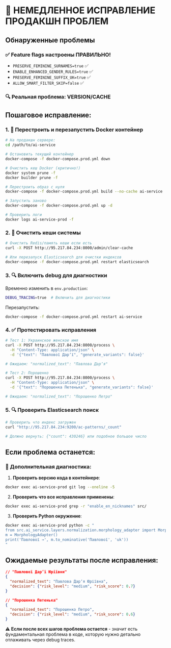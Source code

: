 # 🚨 НЕМЕДЛЕННОЕ ИСПРАВЛЕНИЕ ПРОДАКШН ПРОБЛЕМ

## Обнаруженные проблемы

### ✅ Feature flags настроены ПРАВИЛЬНО!
- `PRESERVE_FEMININE_SURNAMES=true` ✅
- `ENABLE_ENHANCED_GENDER_RULES=true` ✅
- `PRESERVE_FEMININE_SUFFIX_UK=true` ✅
- `ALLOW_SMART_FILTER_SKIP=false` ✅

### 🔍 Реальная проблема: VERSION/CACHE

## Пошаговое исправление:

### 1. 🔄 Перестроить и перезапустить Docker контейнер

```bash
# На продакшн сервере:
cd /path/to/ai-service

# Остановить текущий контейнер
docker-compose -f docker-compose.prod.yml down

# Очистить кеш Docker (критично!)
docker system prune -f
docker builder prune -f

# Перестроить образ с нуля
docker-compose -f docker-compose.prod.yml build --no-cache ai-service

# Запустить заново
docker-compose -f docker-compose.prod.yml up -d

# Проверить логи
docker logs ai-service-prod -f
```

### 2. 🧹 Очистить кеши системы

```bash
# Очистить Redis/память кеши если есть
curl -X POST http://95.217.84.234:8000/admin/clear-cache

# Или перезапуск Elasticsearch для очистки индексов
docker-compose -f docker-compose.prod.yml restart elasticsearch
```

### 3. 🔍 Включить debug для диагностики

Временно изменить в `env.production`:
```bash
DEBUG_TRACING=true  # Включить для диагностики
```

Перезапустить:
```bash
docker-compose -f docker-compose.prod.yml restart ai-service
```

### 4. ✅ Протестировать исправления

```bash
# Тест 1: Украинское женское имя
curl -X POST http://95.217.84.234:8000/process \
  -H "Content-Type: application/json" \
  -d '{"text": "Павлової Дарʼї", "generate_variants": false}'

# Ожидаем: "normalized_text": "Павлова Дарʼя"

# Тест 2: Порошенко
curl -X POST http://95.217.84.234:8000/process \
  -H "Content-Type: application/json" \
  -d '{"text": "Порошенка Петенька", "generate_variants": false}'

# Ожидаем: "normalized_text": "Порошенко Петро"
```

### 5. 🔍 Проверить Elasticsearch поиск

```bash
# Проверить что индекс загружен
curl "http://95.217.84.234:9200/ac-patterns/_count"

# Должно вернуть: {"count": 430246} или подобное большое число
```

## Если проблема останется:

### 🐛 Дополнительная диагностика:

1. **Проверить версию кода в контейнере**:
```bash
docker exec ai-service-prod git log --oneline -5
```

2. **Проверить что все исправления применены**:
```bash
docker exec ai-service-prod grep -r "enable_en_nicknames" src/
```

3. **Проверить Python окружение**:
```bash
docker exec ai-service-prod python -c "
from src.ai_service.layers.normalization.morphology_adapter import MorphologyAdapter
m = MorphologyAdapter()
print('Павлової →', m.to_nominative('Павлової', 'uk'))
"
```

## Ожидаемые результаты после исправления:

```json
// "Павлової Дарʼї Юріївни"
{
  "normalized_text": "Павлова Дарʼя Юріївна",
  "decision": {"risk_level": "medium", "risk_score": 0.7}
}

// "Порошенка Петенька"
{
  "normalized_text": "Порошенко Петро",
  "decision": {"risk_level": "medium", "risk_score": 0.6}
}
```

⚠️ **Если после всех шагов проблема остается** - значит есть фундаментальная проблема в коде, которую нужно детально отлаживать через debug traces.